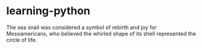 # learning-python
The sea snail was considered a symbol of rebirth and joy for Mesoamericans, who believed the whirled shape of its shell represented the circle of life. 
